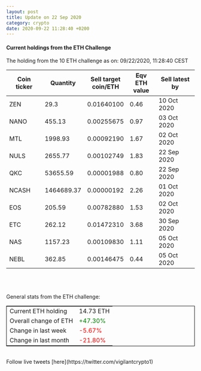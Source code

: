 ```yaml
---
layout: post
title: Update on 22 Sep 2020
category: crypto
date: 2020-09-22 11:28:40 +0200
---
```

<!-- Global site tag (gtag.js) - Google Analytics -->
<script async src="https://www.googletagmanager.com/gtag/js?id=UA-103831149-5"></script>
<script>
  window.dataLayer = window.dataLayer || [];
  function gtag(){dataLayer.push(arguments);}
  gtag('js', new Date());

  gtag('config', 'UA-103831149-5');
</script>


#### Current holdings from the ETH Challenge

The holding from the 10 ETH challenge as on: 09/22/2020, 11:28:40 CEST

|Coin ticker|Quantity|Sell target<br>coin/ETH|Eqv ETH<br>value|Sell latest by|
|-----------|--------|-----------|-----------|--------------|
ZEN|29.3|  0.01640100|0.46|10 Oct 2020|
NANO|455.13|  0.00255675|0.97|03 Oct 2020|
MTL|1998.93|  0.00092190|1.67|02 Oct 2020|
NULS|2655.77|  0.00102749|1.83|22 Sep 2020|
QKC|53655.59|  0.00001988|0.80|22 Sep 2020|
NCASH|1464689.37|  0.00000192|2.26|01 Oct 2020|
EOS|205.59|  0.00782880|1.53|02 Oct 2020|
ETC|262.12|  0.01472310|3.68|30 Sep 2020|
NAS|1157.23|  0.00109830|1.11|05 Oct 2020|
NEBL|362.85|  0.00146475|0.44|05 Oct 2020|

<br>
<br>
<br>
General stats from the ETH challenge:

<table style="border:1px solid black;margin-left:auto;margin-right:auto;">
	<tbody>
	<tr>
		<td>Current ETH holding</td>
		<td>     14.73 ETH</td>
	</tr>
	<tr>
		<td>Overall change of ETH</td>
		<td><font color="green">+47.30%</font></td>
	</tr>
	<tr>
		<td>Change in last week</td>
		<td><font color="red">-5.67%</font></td>
	</tr>
	<tr>
		<td>Change in last month</td>
		<td><font color="red">-21.80%</font></td>
	</tr>
	</tbody>
</table>

<br>
Follow live tweets [here](https://twitter.com/vigilantcrypto1)
<br>
<br>